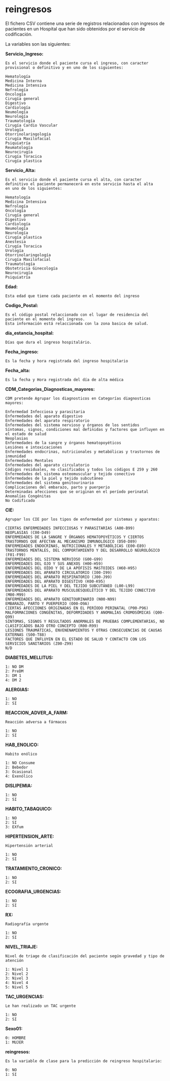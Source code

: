 # reingresos

El fichero CSV contiene una serie de registros relacionados con ingresos de pacientes en un Hospital que han sido obtenidos por el servicio de codificación.

La variables son las siguientes:

**Servicio_Ingreso:** 

	Es el servicio donde el paciente cursa el ingreso, con caracter provisional o definitivo y en uno de los siguientes:

	Hematología
	Medicina Interna
	Medicina Intensiva
	Nefrología
	Oncología
	Cirugía general
	Digestivo
	Cardiología
	Neumología
	Neurología
	Traumatología
	Cirugía Cardio Vascular
	Urología
	Otorrinolaringología
	Cirugía Maxilofacial
	Psiquiatría
	Reumatología
	Neurocirugía
	Cirugía Toracica
	Cirugía plastica


**Servicio_Alta:**

	Es el servicio donde el paciente cursa el alta, con caracter definitivo el paciente permanecerá en este servicio hasta el alta
	en uno de los siguientes:

	Hematología
	Medicina Intensiva
	Nefrología
	Oncología
	Cirugía general
	Digestivo
	Cardiología
	Neumología
	Neurología
	Cirugía plastica
	Anestesia 
	Cirugía Toracica
	Urología
	Otorrinolaringología
	Cirugía Maxilofacial
	Traumatología
	Obstetricia Ginecología
	Neurocirugía
	Psiquiatría


**Edad:**

	Esta edad que tiene cada paciente en el momento del ingreso


**Codigo_Postal:**

	Es el código postal relaccionado con el lugar de residencia del paciente en el momento del ingreso. 
	Esta información está relaccionada con la zona basica de salud.


**día_estancia_hospital:**

	Días que dura el ingreso hospitalário.


**Fecha_ingreso:**

	Es la fecha y hora registrada del ingreso hospitalario

**Fecha_alta:**

	Es la fecha y Hora registrada del día de alta médica


**CDM_Categorias_Diagnosticas_mayores:**

	CDM pretende Agrupar los diagnosticos en Categorías diagnosticas mayores:
	
	Enfermedad Infecciosa y parasitaria
	Enfermedades del aparato digestivo
	Enfermedades del aparato respiratorio
	Enfermedades del sistema nervioso y órganos de los sentidos
	Síntomas, signos, condiciones mal definidas y factores que influyen en el estado de salud
	Neoplasias
	Enfermedades de la sangre y órganos hematopoyéticos
	Lesiónes e intoxicaciones
	Enfermedades endocrinas, nutricionales y metabólicas y trastornos de inmunidad
	Enfermedades Mentales
	Enfermedades del aparato circulatorio
	Códigos residuales, no clasificados y todos los códigos E 259 y 260
	Enfermedades del sistema osteomuscular y tejido conectivo
	Enfermedades de la piel y tejido subcutáneo
	Enfermedades del sistema genitourinario
	Complicaciones del embarazo, parto y puerperio
	Determinadas afecciones que se originan en el período perinatal
	Anomalías Congénitas
	No Codificado


**CIE:**

	Agrupar los CIE por los tipos de enfermedad por sistemas y aparatos:
	
	CIERTAS ENFERMEDADES INFECCIOSAS Y PARASITARIAS (A00-B99)
	NEOPLASIAS (C00-D49)
	ENFERMEDADES DE LA SANGRE Y ÓRGANOS HEMATOPOYÉTICOS Y CIERTOS TRASTORNOS QUE AFECTAN AL MECANISMO INMUNOLÓGICO (D50-D89)
	ENFERMEDADES ENDOCRINAS, NUTRICIONALES Y METABÓLICAS (E00-E89)
	TRASTORNOS MENTALES, DEL COMPORTAMIENTO Y DEL DESARROLLO NEUROLÓGICO (F01-F99)
	ENFERMEDADES DEL SISTEMA NERVIOSO (G00-G99)
	ENFERMEDADES DEL OJO Y SUS ANEXOS (H00-H59)
	ENFERMEDADES DEL OÍDO Y DE LA APÓFISIS MASTOIDES (H60-H95)
	ENFERMEDADES DEL APARATO CIRCULATORIO (I00-I99)
	ENFERMEDADES DEL APARATO RESPIRATORIO (J00-J99)
	ENFERMEDADES DEL APARATO DIGESTIVO (K00-K95)
	ENFERMEDADES DE LA PIEL Y DEL TEJIDO SUBCUTÁNEO (L00-L99)
	ENFERMEDADES DEL APARATO MUSCULOESQUELÉTICO Y DEL TEJIDO CONECTIVO (M00-M99)
	ENFERMEDADES DEL APARATO GENITOURINARIO (N00-N99)
	EMBARAZO, PARTO Y PUERPERIO (O00-O9A)
	CIERTAS AFECCIONES ORIGINADAS EN EL PERÍODO PERINATAL (P00-P96)
	MALFORMACIONES CONGÉNITAS, DEFORMIDADES Y ANOMALÍAS CROMOSÓMICAS (Q00-Q99)
	SÍNTOMAS, SIGNOS Y RESULTADOS ANORMALES DE PRUEBAS COMPLEMENTARIAS, NO CLASIFICADOS BAJO OTRO CONCEPTO (R00-R99)
	LESIONES TRAUMÁTICAS, ENVENENAMIENTOS Y OTRAS CONSECUENCIAS DE CAUSAS EXTERNAS (S00-T88)
	FACTORES QUE INFLUYEN EN EL ESTADO DE SALUD Y CONTACTO CON LOS SERVICIOS SANITARIOS (Z00-Z99)
	N/D


**DIABETES_MELLITUS:**

	1: NO DM
	2: PreDM
	3: DM 1
	4: DM 2


**ALERGIAS:**

	1: NO
	2: SI

**REACCION_ADVER_A_FARM:**

	Reacción adversa a fármacos
	
	1: NO
	2: SI

**HAB_ENOLICO:**

	Habito enólico
	
	1: NO Consume
	2: Bebedor
	3: Ocasional
	4: Exenólico


**DISLIPEMIA:**

	1: NO
	2: SI

**HABITO_TABAQUICO:**

	1: NO
	2: SI	
	3: EXfum

**HIPERTENSION_ARTE:**

	Hipertensión arterial
	
	1: NO
	2: SI

**TRATAMIENTO_CRONICO:**

	1: NO
	2: SI

**ECOGRAFIA_URGENCIAS:**

	1: NO
	2: SI

**RX:**

	Radiografía urgente
	
	1: NO
	2: SI
	
**NIVEL_TRIAJE:**

	Nivel de triage de clasificación del paciente según gravedad y tipo de atención
	
	1: Nivel 1
	2: Nivel 2
	3: Nivel 3
	4: Nivel 4
	5: Nivel 5

**TAC_URGENCIAS:**

	Le han realizado un TAC urgente
	
	1: NO
	2: SI

**Sexo01:**
	
	0: HOMBRE
	1: MUJER

**reingresos:**

	Es la variable de clase para la predicción de reingreso hospitalario:
	
	0: NO
	1: SI
